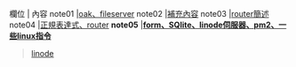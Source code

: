 欄位 | 內容
note01 |[oak、fileserver](./note01.md)
note02 |[補充內容](./note02.md)
note03 |[router簡述](./note03.md)
note04 |[正規表達式、router](./note04.md)
**note05** |[**form、SQlite、linode伺服器、pm2、一些linux指令**](./note05.md)

> [linode](./linode.md)